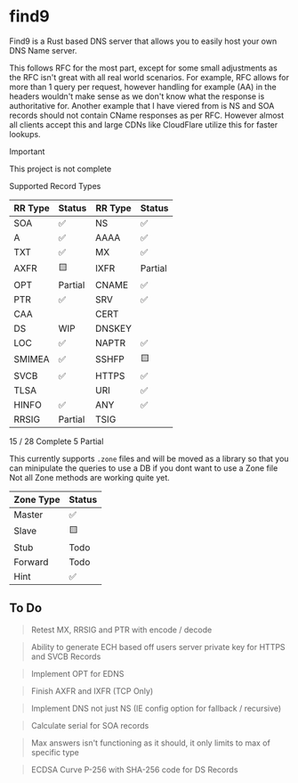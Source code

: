 find9
====

Find9 is a Rust based DNS server that allows you to easily host your own DNS Name server.

This follows RFC for the most part, except for some small adjustments as the RFC isn't great with all real world scenarios.
For example, RFC allows for more than 1 query per request, however handling for example (AA) in the headers wouldn't make sense
as we don't know what the response is authoritative for. Another example that I have viered from is NS and SOA records should not
contain CName responses as per RFC. However almost all clients accept this and large CDNs like CloudFlare utilize this for faster
lookups.

> [!important]
> This project is not complete

Supported Record Types

| RR Type | Status  | RR Type | Status  |
|---------|---------|---------|---------|
| SOA     | ✅       | NS      | ✅       |
| A       | ✅       | AAAA    | ✅       |
| TXT     | ✅       | MX      | ✅       |
| AXFR    | 🟨      | IXFR    | Partial |
| OPT     | Partial | CNAME   | ✅       |
| PTR     | ✅       | SRV     | ✅       |
| CAA     |         | CERT    |         |
| DS      | WIP     | DNSKEY  |         |
| LOC     | ✅       | NAPTR   | ✅      |
| SMIMEA  | ✅       | SSHFP   | 🟨      |
| SVCB    | ✅       | HTTPS   | ✅       |
| TLSA    |         | URI     | ✅       |
| HINFO   | ✅       | ANY     | ✅       |
| RRSIG   | Partial | TSIG    |         |

15 / 28 Complete
5 Partial

This currently supports `.zone` files and will be moved as a library so that you can minipulate the queries to use a DB if you dont want to use a Zone file
Not all Zone methods are working quite yet.

| Zone Type | Status |
|-----------|--------|
| Master    | ✅      |
| Slave     | 🟨     |
| Stub      | Todo   |
| Forward   | Todo   |
| Hint      | ✅      |

To Do
----

> Retest MX, RRSIG and PTR with encode / decode

> Ability to generate ECH based off users server private key for HTTPS and SVCB Records

> Implement OPT for EDNS

> Finish AXFR and IXFR (TCP Only)

> Implement DNS not just NS (IE config option for fallback / recursive)

> Calculate serial for SOA records

> Max answers isn't functioning as it should, it only limits to max of specific type

> ECDSA Curve P-256 with SHA-256 code for DS Records
